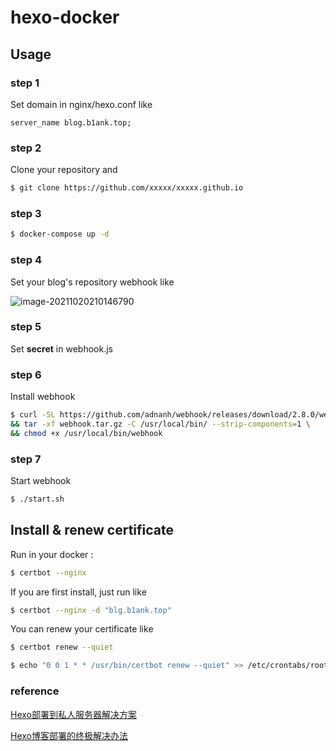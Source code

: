 # hexo-docker

## Usage

### step 1

Set domain in nginx/hexo.conf like

```
server_name blog.b1ank.top;
```

### step 2

Clone your repository and 

```bash
$ git clone https://github.com/xxxxx/xxxxx.github.io
```

### step 3

```bash
$ docker-compose up -d
```

### step 4

Set your blog's repository webhook like

![image-20211020210146790](README/image-20211020210146790.png)

### step 5

Set **secret** in webhook.js

### step 6

Install webhook

```bash
$ curl -SL https://github.com/adnanh/webhook/releases/download/2.8.0/webhook-linux-amd64.tar.gz -o webhook.tar.gz \
&& tar -xf webhook.tar.gz -C /usr/local/bin/ --strip-components=1 \
&& chmod +x /usr/local/bin/webhook
```

### step 7

Start webhook

```bash
$ ./start.sh
```

## Install & renew certificate

Run in your docker :


```bash
$ certbot --nginx
```

If you are first install,  just run like

```bash
$ certbot --nginx -d "blg.b1ank.top"
```

You can renew your certificate like

```bash
$ certbot renew --quiet
```

```bash
$ echo "0 0 1 * * /usr/bin/certbot renew --quiet" >> /etc/crontabs/root
```

### reference

[Hexo部署到私人服务器解决方案](https://www.cnblogs.com/qmdx00/p/13472355.html)

[Hexo博客部署的终极解决办法](https://segmentfault.com/a/1190000040647484)


